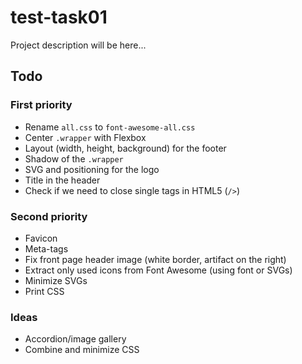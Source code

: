 # test-task01

Project description will be here...

## Todo

### First priority
- Rename `all.css` to `font-awesome-all.css`
- Center `.wrapper` with Flexbox
- Layout (width, height, background) for the footer
- Shadow of the `.wrapper`
- SVG and positioning for the logo
- Title in the header
- Check if we need to close single tags in HTML5 (`/>`)

### Second priority
- Favicon
- Meta-tags
- Fix front page header image (white border, artifact on the right)
- Extract only used icons from Font Awesome (using font or SVGs)
- Minimize SVGs
- Print CSS


### Ideas
- Accordion/image gallery 
- Combine and minimize CSS